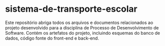 # sistema-de-transporte-escolar
Este repositório abriga todos os arquivos e documentos relacionados ao projeto desenvolvido para a disciplina de Processo de Desenvolvimento de Software. Contém os artefatos do projeto, incluindo esquemas do banco de dados, código fonte do front-end e back-end.
